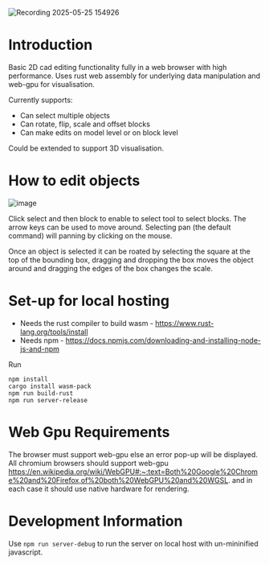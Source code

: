 ![Recording 2025-05-25 154926](https://github.com/user-attachments/assets/00636b25-4d2e-4320-a065-78e54c0be5e7)

# Introduction

Basic 2D cad editing functionality fully in a web browser with high performance. Uses rust web assembly for underlying data manipulation and web-gpu for visualisation.

Currently supports:

- Can select multiple objects
- Can rotate, flip, scale and offset blocks
- Can make edits on model level or on block level

Could be extended to support 3D visualisation.

# How to edit objects

![image](https://github.com/user-attachments/assets/953a28d0-7d6e-44d3-95b3-62b93d5b23db)

Click select and then block to enable to select tool to select blocks. The arrow keys can be used to move around. Selecting pan (the default command) will panning by clicking on the mouse.

Once an object is selected it can be roated by selecting the square at the top of the bounding box, dragging and dropping the box moves the object around and dragging the edges of the box changes the scale.

# Set-up for local hosting

- Needs the rust compiler to build wasm - https://www.rust-lang.org/tools/install
- Needs npm - https://docs.npmjs.com/downloading-and-installing-node-js-and-npm

Run

```
npm install
cargo install wasm-pack
npm run build-rust
npm run server-release
```

# Web Gpu Requirements

The browser must support web-gpu else an error pop-up will be displayed. All chromium browsers should support web-gpu https://en.wikipedia.org/wiki/WebGPU#:~:text=Both%20Google%20Chrome%20and%20Firefox,of%20both%20WebGPU%20and%20WGSL. and in each case it should use native hardware for rendering.

# Development Information

Use `npm run server-debug` to run the server on local host with un-mininified javascript.
